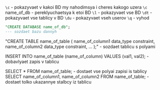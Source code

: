 

`\c` - pokazyvaet v kakoi BD my nahodimsya i cheres kakogo uzera
`\c` name_of_db - pereklyuchaetsya k etoi BD 
`\l` - pokazyvaet vse BD 
`\dt` - pokazyvaet vse tablicy v BD 
`\du` - pokazyvaet vseh userov
`\q` - vyhod 


```sql
"CREATE DATABASE name_of_db";
--- sozdaet bazu dannyh 
```

"CREATE TABLE name_of_table (
    name_of_column1 data_type constraint,
    name_of_column2 data_type constraint,
    ...
);" - sozdaet tablicu s polyami 



INSERT INTO name_of_table (name_of_column) VALUES (val1, val2); - dobavlyaet zapis v tablicu 

SELECT * FROM name_of_table; - dostaet vse polyai zapisi is tablicy 
SELECT name_of_column1, name_of_column2 FROM name_of_table; - dostaet tolko ukazannye stalbcy iz tablicu 
